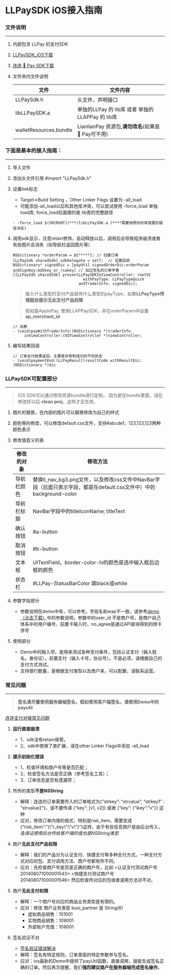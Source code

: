 LLPaySDK iOS接入指南
=========

### 文件说明
---

1. 内部包含 LLPay 的支付SDK
2. [LLPaySDK_iOS下载](http://open.lianlianpay.com/#cat=33)
3. [连连  Pay SDK下载](https://apple.lianlianpay.com/OpenPlatform/sdk_download.jsp)
4. 文件夹内文件说明

	|文件				|文件内容|
	|-------------		|----------------|
	|LLPaySdk.h			|	头文件，声明接口|
	|libLLPaySDK.a	|	单独的LLPay 的 lib库 或者 单独的LLAPPay 的 lib库|
	|walletResources.bundle|	LianlianPay 资源包,**请勿改名**(如果是 Pay可不用)|
	

### 下面是基本的接入指南：
---

1. 导入文件
2. 添加头文件引用 #import "LLPaySdk.h"
3. 设置link标志
	- Target->Build Setting ，Other Linker Flags 设置为 -all_load
	- 可能添加-all_load以后和其他库冲突，可以尝试使用 -force_load 单独load库, force_load后面跟的是 lib库的完整路径

	```
	- -force_load $(SRCROOT)/***/libLLPaySDK.a (****需要按照你的库放置的路径决定)
	```

4. 调用sdk显示，注意retain修饰，自动释放以后，调用后会导致程序崩溃或者有些图片会消失（如导航栏返回图片等）

	```
	NSDictionary *orderParam = @{*****}; // 创建订单
	[LLPaySdk sharedSdk].sdkDelegate = self;  // 设置回调
	NSDictionary* signedDic = [payUtil signedOrderDic:orderParam andSignKey:md5key_or_rsakey] // 加过签名的订单字典
	[[LLPaySdk sharedSdk] presentLLPaySDKInViewController: rootVC
                            	   withPayType: LLPayTypeQuick
                          	  	 andTraderInfo: signedDic];
	```
	> 接入什么类型的支付产品就传什么类型的payType，如果**LLPayType传错就会提示无此支付产品权限**
	
	> 假如是ApplePay, 使用LLAPPaySDK，并在orderParam中设置**ap_merchant_id**

	```
	// 消费
	- (void)payWithTraderInfo:(NSDictionary *)traderInfo
         inViewController:(UIViewController *)viewController;
	```


5. 编写结果回调

	```
	// 订单支付结果返回，主要是异常和成功的不同状态
	- (void)paymentEnd:(LLPayResult)resultCode withResultDic:(NSDictionary *)dic
	```

### LLPaySDK可配置部分
---


> iOS SDK可以通过修改资源bundle进行定制， 因为是在bundle里面，请在修改好以后 **clean proj**，这样才会生效。

1. 图片的替换，在内部的图片可以替换修改为自己的样式
2. 颜色等的修改，可以修改default.css文件，支持#abcdef，123,123,123两种颜色表示
3. 修改值意义列表

	|修改的对象	|修改方法|
	|--------	|-------|
	|导航栏颜色	|替换ll_nav_bg3.png文件，以及修改css文件中NavBar字段（后面只表示字段，都是在default.css文件中）中的background-color|
	|导航栏标题	|NavBar字段中的titleIconName; titleText|
	|确认按钮		|#a-button|
	|取消按钮		|#b-button|
	|文本框		|UITextField，border-color-hi的颜色是选中输入框后边框的颜色|
	|状态栏		|#LLPay-StatusBarColor  填black或white|
	


4. 参数字段部分
	- 参数说明在demo中有，可以参考。字段名和wap不一致，请参考[demo（点击下载）](http://open.lianlianpay.com/wp-content/uploads/2014/08/LLPayDemo1230-2015-12-30-031859.zip)中的参数说明，参数中的user_id 不是商户号，是商户自己体系中的用户编号，前置卡输入时，no_agree是通过API查询得到的绑卡序号
  
5. 使用部分
	- Demo中的输入项，是用来测试各种支付条件，包括认证支付（输入姓名，身份证），前置支付（输入卡号，协议号）。不是必须，请根据自己的支付方式测试。
	- 支持银行数量，是根据支付类型以及商户来，可以配置，请联系运营。


### 常见问题
---

> **签名请尽量使用服务器端签名，假如使用客户端签名，请使用Demo中的payutil**

[连连支付对接常见问题](http://test.yintong.com.cn/asklianlian/)

1. **运行直接崩溃**

	- 1、sdk没有retain保管。
	- 2、sdk中使用了类扩展，请在other Linker Flags中添加 -all_load		

2. **提示初始化错误**

	- 1、检查环境和商户号等是否匹配；
	- 2、检查签名方法是否正确（参考签名工具）；
	- 3、订单信息是否有遗漏项；

3. 所传的类型**不是NSString**
	- 解释：连连的订单需要传入的订单格式为{“strkey”: “strvalue”, “strkey1″ : “strvalue2“}，请不要传递 {“key”: [v1, v2]} 或者 {“key”: {“ikey”:”v”}} 这种
	- 应对，修改订单内值的格式，特别是risk_item，需要变成 {“risk_item”:”{\”r_key\”:\”v\”}”}这样，由于有些信息商户是由后台传入，请*保证使用后台传给客户端的值也是NSString类型*

4. 商户**无此支付产品权限**

	- 解释：我们的产品分为认证支付、快捷支付等多种支付方式。一种支付方式对应的包、支付调用方法、商户号都有所不同。
	- 应对：先检查商户号是否是正确的商户号，比如   <认证支付测试商户号  201408071000001543>  <快捷支付测试商户号  201408071000001546>
		然后检查所对应的包或者调用方法对不对。

5. 商户**无此支付权限**
	
	- 解释：一个商户号对应的商品业务类型是有限的。
	- 应对：修改  商户业务类型 busi_partner 是 String(6) 
		- 虚拟商品销售：101001
 		- 实物商品销售：109001
 		- 外部账户充值：108001

6. 签名验证不对
	- [签名验证错误解决](http://test.yintong.com.cn/asklianlian/?cat=10)
	- 解释：签名有特定规则，订单里面的特定参数参与签名。
	- 应对：ios最新的Demo中提供了payUtil函数，直接调用，就能生成签名正确的订单。然后再次提醒，我们**强烈建议商户在服务器端完成签名操作**。


